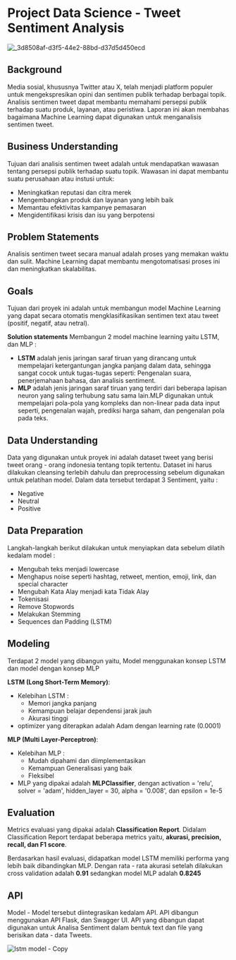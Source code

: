 #  Project Data Science - Tweet Sentiment Analysis

![_3d8508af-d3f5-44e2-88bd-d37d5d450ecd](https://github.com/bensetiawan/2300968_Sentiment_Analysis_Platinum/assets/93572380/52981cd0-9c00-472e-8d1d-0e625a026910)

## Background

Media sosial, khususnya Twitter atau X, telah menjadi platform populer untuk mengekspresikan opini dan sentimen publik terhadap berbagai topik. Analisis sentimen tweet dapat membantu memahami persepsi publik terhadap suatu produk, layanan, atau peristiwa. Laporan ini akan membahas bagaimana Machine Learning dapat digunakan untuk menganalisis sentimen tweet.

## Business Understanding

Tujuan dari analisis sentimen tweet adalah untuk mendapatkan wawasan tentang persepsi publik terhadap suatu topik. Wawasan ini dapat membantu suatu perusahaan atau instusi untuk:

- Meningkatkan reputasi dan citra merek
- Mengembangkan produk dan layanan yang lebih baik
- Memantau efektivitas kampanye pemasaran
- Mengidentifikasi krisis dan isu yang berpotensi

## Problem Statements

Analisis sentimen tweet secara manual adalah proses yang memakan waktu dan sulit. Machine Learning dapat membantu mengotomatisasi proses ini dan meningkatkan skalabilitas.

## Goals

Tujuan dari proyek ini adalah untuk membangun model Machine Learning yang dapat secara otomatis mengklasifikasikan sentimen text atau tweet (positif, negatif, atau netral).

**Solution statements**
Membangun 2 model machine learning yaitu LSTM, dan MLP :
- **LSTM** adalah jenis jaringan saraf tiruan  yang dirancang untuk mempelajari ketergantungan jangka panjang dalam data, sehingga sangat cocok untuk tugas-tugas seperti: Pengenalan suara, penerjemahaan bahasa, dan analisis sentiment.
- **MLP** adalah jenis jaringan saraf tiruan yang terdiri dari beberapa lapisan neuron yang saling terhubung satu sama lain.MLP digunakan untuk mempelajari pola-pola yang kompleks dan non-linear pada data input seperti, pengenalan wajah, prediksi harga saham, dan pengenalan pola pada teks.

## Data Understanding
Data yang digunakan untuk proyek ini adalah dataset tweet yang berisi tweet orang - orang indonesia tentang topik tertentu. Dataset ini harus dilakukan cleansing terlebih dahulu dan preprocessing sebelum digunakan untuk pelatihan model. Dalam data tersebut terdapat 3 Sentiment, yaitu :
- Negative
- Neutral
- Positive

## Data Preparation
Langkah-langkah berikut dilakukan untuk menyiapkan data sebelum dilatih kedalam model :

 - Mengubah teks menjadi lowercase
 - Menghapus noise seperti hashtag, retweet, mention, emoji, link, dan special character
 - Mengubah Kata Alay menjadi kata Tidak Alay 
 - Tokenisasi
 - Remove Stopwords
 - Melakukan Stemming
 - Sequences dan Padding (LSTM)

## Modeling
Terdapat 2 model yang dibangun yaitu, Model menggunakan konsep LSTM dan model dengan konsep MLP

**LSTM (Long Short-Term Memory)**: 
- Kelebihan LSTM :
    - Memori jangka panjang
    - Kemampuan belajar dependensi jarak jauh
    - Akurasi tinggi
- optimizer yang diterapkan adalah Adam dengan learning rate (0.0001)

 **MLP (Multi Layer-Perceptron)**:
- Kelebihan MLP :
    - Mudah dipahami dan diimplementasikan
    - Kemampuan Generalisasi yang baik
    - Fleksibel
- MLP yang dipakai adalah **MLPClassifier**, dengan activation = 'relu', solver = 'adam', hidden_layer = 30, alpha = '0.008', dan epsilon = 1e-5

## Evaluation
Metrics evaluasi yang dipakai adalah **Classification Report**. Didalam Classification Report terdapat beberapa metrics yaitu, **akurasi, precision, recall, dan F1 score**.

Berdasarkan hasil evaluasi, didapatkan model LSTM memiliki performa yang lebih baik dibandingkan MLP. Dengan rata - rata akurasi setelah dilakukan cross validation adalah **0.91** sedangkan model MLP adalah **0.8245**

## API
Model - Model tersebut diintegrasikan kedalam API. API dibangun menggunakan API Flask, dan Swagger UI. API yang dibangun dapat digunakan untuk Analisa Sentiment dalam bentuk text dan file yang berisikan data - data Tweets.

![lstm model - Copy](https://github.com/bensetiawan/2300968_Sentiment_Analysis_Platinum/assets/93572380/76f0581d-ba35-4154-aac9-5b18678a421f)
